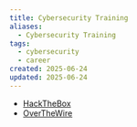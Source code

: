 ```yaml
---
title: Cybersecurity Training
aliases:
  - Cybersecurity Training
tags:
  - cybersecurity
  - career
created: 2025-06-24
updated: 2025-06-24
---
```


- [HackTheBox](https://academy.hackthebox.com/dashboard)
- [OverTheWire](https://overthewire.org/wargames/)